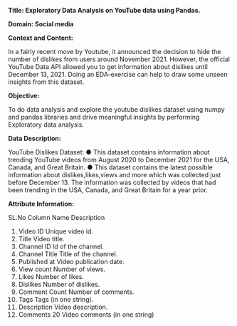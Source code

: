 **Title: Exploratory Data Analysis on YouTube data using Pandas.**

**Domain: Social media**

**Context and Content:**

In a fairly recent move by Youtube, it announced the decision to hide the
number of dislikes from users around November 2021. However, the official YouTube Data API allowed you to
get information about dislikes until December 13, 2021. Doing an EDA-exercise can help to draw some unseen
insights from this dataset.

**Objective:**

To do data analysis and explore the youtube dislikes dataset using numpy and pandas libraries and drive
meaningful insights by performing Exploratory data analysis.

**Data Description:**

YouTube Dislikes Dataset:
● This dataset contains information about trending YouTube videos from August 2020 to December 2021
for the USA, Canada, and Great Britain.
● This dataset contains the latest possible information about dislikes,likes,views and more which was
collected just before December 13. The information was collected by videos that had been trending in
the USA, Canada, and Great Britain for a year prior.

**Attribute Information:**

SL.No Column Name Description
1. Video ID Unique video id.
2. Title Video title.
3. Channel ID Id of the channel.
4. Channel Title Title of the channel.
5. Published at Video publication date.
6. View count Number of views.
7. Likes Number of likes.
8. Dislikes Number of dislikes.
9. Comment Count Number of comments.
10. Tags Tags (in one string).
11. Description Video description.
12. Comments 20 Video comments (in one string)

